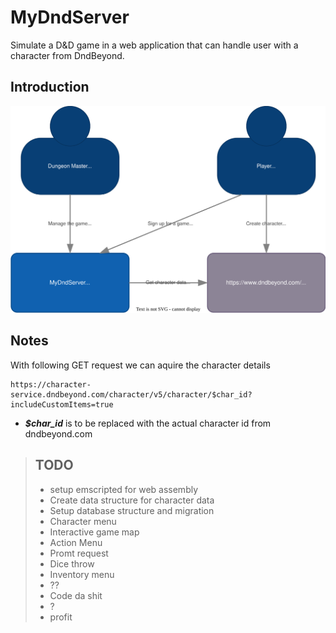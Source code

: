# MyDndServer
Simulate a D&amp;D game in a web application that can handle user with a character from DndBeyond.

## Introduction 
![ProjectContext](doc/assets/context.svg)

## Notes
With following GET request we can aquire the character details
```
https://character-service.dndbeyond.com/character/v5/character/$char_id?includeCustomItems=true
```
- ***$char_id*** is to be replaced with the actual character id from dndbeyond.com


>## TODO
>- setup emscripted for web assembly
>- Create data structure for character data
>- Setup database structure and migration
>- Character menu
>- Interactive game map
>- Action Menu
>- Promt request
>- Dice throw
>- Inventory menu
>- ??
>- Code da shit
>- ?
>- profit
